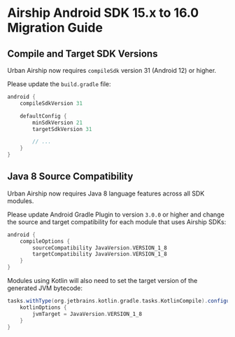 # Airship Android SDK 15.x to 16.0 Migration Guide

## Compile and Target SDK Versions

Urban Airship now requires `compileSdk` version 31 (Android 12) or higher.

Please update the `build.gradle` file:

```groovy
android {
    compileSdkVersion 31

    defaultConfig {
        minSdkVersion 21
        targetSdkVersion 31

        // ...
    }
}
```

## Java 8 Source Compatibility

Urban Airship now requires Java 8 language features across all SDK modules.

Please update Android Gradle Plugin to version `3.0.0` or higher and change the source and target
compatibility for each module that uses Airship SDKs:

```groovy
android {
    compileOptions {
        sourceCompatibility JavaVersion.VERSION_1_8
        targetCompatibility JavaVersion.VERSION_1_8
    }
}
```

Modules using Kotlin will also need to set the target version of the generated JVM bytecode:

```groovy
tasks.withType(org.jetbrains.kotlin.gradle.tasks.KotlinCompile).configureEach  {
    kotlinOptions {
        jvmTarget = JavaVersion.VERSION_1_8
    }
}
```
